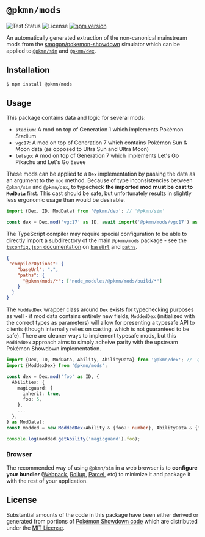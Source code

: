 # `@pkmn/mods`

![Test Status](https://github.com/pkmn/ps/workflows/Tests/badge.svg)
![License](https://img.shields.io/badge/License-MIT-blue.svg)
[![npm version](https://img.shields.io/npm/v/@pkmn/mods.svg)](https://www.npmjs.com/package/@pkmn/mods)

An automatically generated extraction of the non-canonical mainstream mods from the
[smogon/pokemon-showdown](https://github.com/smogon/pokemon-showdown) simulator which can be
applied to [`@pkmn/sim`](../sim) and [`@pkmn/dex`](../dex).

## Installation

```sh
$ npm install @pkmn/mods
```

## Usage

This package contains data and logic for several mods:

- `stadium`: A mod on top of Generation 1 which implements Pokémon Stadium
- `vgc17`: A mod on top of Generation 7 which contains Pokémon Sun & Moon data (as opposed to Ultra
  Sun and Ultra Moon)
- `letsgo`: A mod on top of Generation 7 which implements Let's Go Pikachu and Let's Go Eevee

These mods can be applied to a `Dex` implementation by passing the data as an argument to the `mod`
method. Because of type inconsistencies between `@pkmn/sim` and `@pkmn/dex`, to typecheck **the
imported mod must be cast to `ModData`** first. This cast should be safe, but unfortunately results
in slightly less ergonomic usage than would be desirable.

```ts
import {Dex, ID, ModData} from '@pkmn/dex'; // '@pkmn/sim'

const dex = Dex.mod('vgc17' as ID, await import('@pkmn/mods/vgc17') as ModData);
```

The TypeScript compiler may require special configuration to be able to directly import a
subdirectory of the main `@pkmn/mods` package - see the
[`tsconfig.json` documentation](https://www.typescriptlang.org/tsconfig) on
[`baseUrl`](https://www.typescriptlang.org/tsconfig#baseUrl) and
[`paths`](https://www.typescriptlang.org/tsconfig#paths).

```json
{
 "compilerOptions": {
    "baseUrl": ".",
    "paths": {
      "@pkmn/mods/*": ["node_modules/@pkmn/mods/build/*"]
    }
  }
}
```

The `ModdedDex` wrapper class around `Dex` exists for typechecking purposes as well - if mod data
contains entirely new fields, `ModdedDex` (initialized with the correct types as parameters) will
allow for presenting a typesafe API to clients (though internally relies on casting, which is not
guaranteed to be safe). There are cleaner ways to implement typesafe mods, but this `ModdedDex`
approach aims to simply acheive parity with the upstream Pokémon Showdown implementation.

```ts
import {Dex, ID, ModData, Ability, AbilityData} from '@pkmn/dex'; // '@pkmn/sim'
import {ModdexDex} from '@pkmn/mods';

const dex = Dex.mod('foo' as ID, {
  Abilities: {
    magicguard: {
      inherit: true,
      foo: 5,
    },
    ...
  },
} as ModData);
const modded = new ModdedDex<Ability & {foo?: number}, AbilityData & {foo?: number}>(dex);

console.log(modded.getAbility('magicguard').foo);
```

### Browser

The recommended way of using `@pkmn/sim` in a web browser is to **configure your bundler**
([Webpack](https://webpack.js.org/), [Rollup](https://rollupjs.org/),
[Parcel](https://parceljs.org/), etc) to minimize it and package it with the rest of your
application.

## License

Substantial amounts of the code in this package have been either derived or generated from portions
of [Pokémon Showdown code](https://github.com/smogon/pokemon-showdown) which are distributed under
the [MIT License](LICENSE).
